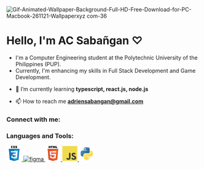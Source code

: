 ![Gif-Animated-Wallpaper-Background-Full-HD-Free-Download-for-PC-Macbook-261121-Wallpaperxyz com-36](https://github.com/user-attachments/assets/e032affb-24eb-46a0-9dcc-c8acae10b335)

<h1>Hello, I'm AC Sabañgan ♡</h1>
<ul>
  <li>I'm a Computer Engineering student at the Polytechnic University of the Philippines (PUP).</li>
  <li>Currently, I'm enhancing my skills in Full Stack Development and Game Development.</li>
</ul>

- 🌱 I’m currently learning **typescript, react.js, node.js**

- 📫 How to reach me **adriensabangan@gmail.com**

<h3 align="left">Connect with me:</h3>
<p align="left">
</p>

<h3 align="left">Languages and Tools:</h3>
<p align="left"> <a href="https://www.w3schools.com/css/" target="_blank" rel="noreferrer"> <img src="https://raw.githubusercontent.com/devicons/devicon/master/icons/css3/css3-original-wordmark.svg" alt="css3" width="40" height="40"/> </a> <a href="https://www.figma.com/" target="_blank" rel="noreferrer"> <img src="https://www.vectorlogo.zone/logos/figma/figma-icon.svg" alt="figma" width="40" height="40"/> </a> <a href="https://www.w3.org/html/" target="_blank" rel="noreferrer"> <img src="https://raw.githubusercontent.com/devicons/devicon/master/icons/html5/html5-original-wordmark.svg" alt="html5" width="40" height="40"/> </a> <a href="https://developer.mozilla.org/en-US/docs/Web/JavaScript" target="_blank" rel="noreferrer"> <img src="https://raw.githubusercontent.com/devicons/devicon/master/icons/javascript/javascript-original.svg" alt="javascript" width="40" height="40"/> </a> <a href="https://www.python.org/" target="_blank" rel="noreferrer"> <img src="https://raw.githubusercontent.com/devicons/devicon/master/icons/python/python-original.svg" alt="python" width="40" height="40"/>
</a></p>

